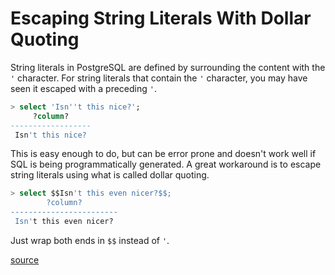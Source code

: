 # Escaping String Literals With Dollar Quoting

String literals in PostgreSQL are defined by surrounding the content with the `'` character. For string literals that contain the `'` character, you may have seen it escaped with a preceding `'`.

```sql
> select 'Isn''t this nice?';
     ?column?
------------------
 Isn't this nice?
```

This is easy enough to do, but can be error prone and doesn't work well if SQL is being programmatically generated. A great workaround is to escape string literals using what is called dollar quoting.

```sql
> select $$Isn't this even nicer?$$;
        ?column?
------------------------
 Isn't this even nicer?
```

Just wrap both ends in `$$` instead of `'`.

[source](https://www.postgresql.org/docs/current/static/sql-syntax-lexical.html)
